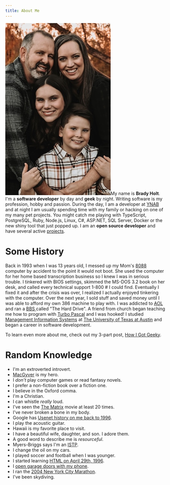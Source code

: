 ```yaml
---
title: About Me
---
```

![Brady Holt and Family](family.jpg#pull-right)My name is **Brady Holt**.  I'm a **software developer** by day and **geek** by night.  Writing software is my profession, hobby and passion.  During the day, I am a developer at [YNAB][2] and at night I am usually spending time with my family or hacking on one of my many pet projects.  You might catch me playing with TypeScript, PostgreSQL, Ruby, Node.js, Linux, C#, ASP.NET, SQL Server, Docker or the new shiny tool that just popped up.  I am an **open source developer** and have several active [projects][3].

# Some History
Back in 1993 when I was 13 years old, I messed up my Mom's [8088](https://en.wikipedia.org/wiki/Intel_8088) computer by accident to the point it would not boot.  She used the computer for her home based transcription business so I knew I was in serious trouble.  I tinkered with BIOS settings, skimmed the MS-DOS 3.2 book on her desk, and called every technical support 1-800 # I could find.  Eventually I fixed it and after the crisis was over, I realized I actually enjoyed tinkering with the computer.  Over the next year, I sold stuff and saved money until I was able to afford my own 386 machine to play with.  I was addicted to [AOL](https://en.wikipedia.org/wiki/AOL) and ran a <a href="http://en.wikipedia.org/wiki/Bulletin_board_system" target="_blank">BBS </a>called "The Hard Drive".  A friend from church began teaching me how to program with [Turbo Pascal](https://en.wikipedia.org/wiki/Turbo_Pascal) and I was hooked!  I studied <a href="http://www.mccombs.utexas.edu/Departments/IROM/Degree-Programs/BBA/MIS" target="_blank">Management Information Systems</a> at <a href="http://www.utexas.edu" target="_blank">The University of Texas at Austin</a> and began a career in software development.

To learn even more about me, check out my 3-part post, [How I Got Geeky][4].

# Random Knowledge

- I'm an extroverted introvert.
- <a href="http://en.wikipedia.org/wiki/MacGyver" target="_blank">MacGyver</a> is my hero.
- I _don't_ play computer games or read fantasy novels.
- I prefer a non-fiction book over a fiction one.
- I believe in the Oxford comma.
- I'm a Christian.
- I can whistle _really_ loud.
- I've seen the <a href="http://en.wikipedia.org/wiki/The_Matrix" target="_blank">The Matrix</a> movie at least 20 times.
- I've never broken a bone in my body.
- Google has <a href="https://groups.google.com/forum/#!searchin/comp.lang.pascal.borland/%22brady$20holt%22" target="_blank">Usenet history on me back to 1996</a>.
- I play the acoustic guitar.
- Hawaii is my favorite place to visit.
- I have a beautiful wife, daughter, and son.  I adore them.
- A good word to describe me is _resourceful_.
- Myers-Briggs says I'm an <a href="http://www.16personalities.com/istp-personality" target="_blank">ISTP</a>.
- I change the oil on my cars.
- I played soccer and football when I was younger.
- I started learning <a href="https://groups.google.com/forum/#!msg/news.newusers.questions/dM9JlghStWE/AYcV2WdybT8J" target="_blank">HTML on April 29th, 1996</a>.
- I <a href="/iphone-control-house-alarm-and-garage-doors/" target="_blank">open garage doors with my phone</a>.
- I ran the <a href="https://results.nyrr.org/event/a41107/result/16449" target="_blank">2004 New York City Marathon</a>.
- I've been skydiving.


[2]: http://www.ynab.com/
[3]: /projects/
[4]: /how-i-got-geeky
